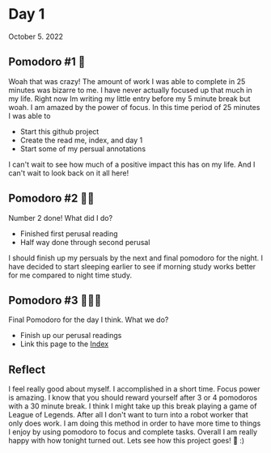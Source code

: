 # Day 1
October 5. 2022
## Pomodoro #1 🍅
Woah that was crazy! The amount of work I was able to complete in 25 minutes was bizarre to me. I have never actually focused up that much in my life. Right now Im writing my little entry before my 5 minute break but woah. I am amazed by the power of focus. In this time period of 25 minutes I was able to
* Start this github project
* Create the read me, index, and day 1
* Start some of my persual annotations

I can't wait to see how much of a positive impact this has on my life. And I can't wait to look back on it all here!

## Pomodoro #2 🍅🍅
Number 2 done! What did I do?
* Finished first perusal reading
* Half way done through second perusal

I should finish up my persuals by the next and final pomodoro for the night. I have decided to start sleeping earlier to see if morning study works better for me compared to night time study.

## Pomodoro #3 🍅🍅🍅
Final Pomodoro for the day I think. What we do?
* Finish up our perusal readings
* Link this page to the [Index](index.html)

## Reflect
I feel really good about myself. I accomplished in a short time. Focus power is amazing. I know that you should reward yourself after 3 or 4 pomodoros with a 30 minute break. I think I might take up this break playing a game of League of Legends. After all I don't want to turn into a robot worker that only does work. I am doing this method in order to have more time to things I enjoy by using pomodoro to focus and complete tasks. Overall I am really happy with how tonight turned out. Lets see how this project goes! 🍅 :)